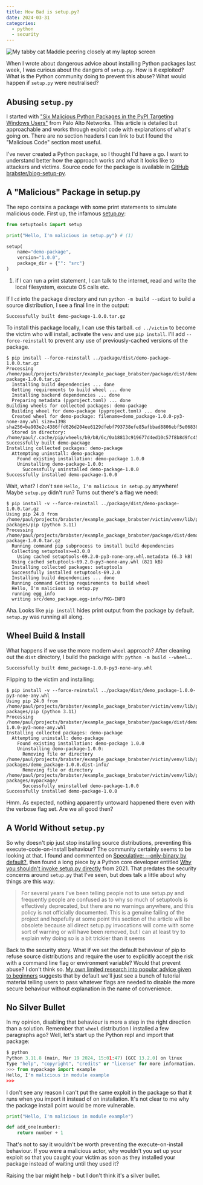```yaml
---
title: How Bad is setup.py?
date: 2024-03-31
categories:
  - python
  - security
---
```


![My tabby cat Maddie peering closely at my laptop screen](/2024-03-31-exploring-setup-py/assets/hero.webp)

When I wrote about dangerous advice about installing Python packages last week, I was curious about the dangers of `setup.py`. How is it exploited? What is the Python community doing to prevent this abuse? What would happen if `setup.py` were neutralised?

<!-- more -->

## Abusing `setup.py`

I started with ["Six Malicious Python Packages in the PyPI Targeting Windows Users"](https://unit42.paloaltonetworks.com/malicious-packages-in-pypi/) from Palo Alto Networks. This article is detailed but approachable and works through exploit code with explanations of what's going on. There are no section headers I can link to but I found the "Malicious Code" section most useful.

I've never created a Python package, so I thought I'd have a go. I want to understand better how the approach works and what it looks like to attackers and victims. Source code for the package is available in [GitHub brabster/blog-setup-py](https://github.com/brabster/blog-setup-py).

## A "Malicious" Package in setup.py

The repo contains a package with some print statements to simulate malicious code. First up, the infamous [setup.py](https://github.com/brabster/blog-setup-py/blob/main/package/setup.py):

```python title="setup.py" hl_lines="3"
from setuptools import setup

print("Hello, I'm malicious in setup.py") # (1)

setup(
    name="demo-package",
    version="1.0.0",
    package_dir = {"": "src"}
)
```

1. if I can run a print statement, I can talk to the internet, read and write the local filesystem, execute OS calls etc.

If I `cd` into the package directory and run `python -m build --sdist` to build a source distribution, I see a final line in the output:

`Successfully built demo-package-1.0.0.tar.gz`

To install this package locally, I can use this tarball. `cd ../victim` to become the victim who will install, activate the `venv` and use `pip install`. I'll add `--force-reinstall` to prevent any use of previously-cached versions of the package.

```console title="pip install: no malicious output"
$ pip install --force-reinstall ../package/dist/demo-package-1.0.0.tar.gz
Processing /home/paul/projects/brabster/example_package_brabster/package/dist/demo-package-1.0.0.tar.gz
  Installing build dependencies ... done
  Getting requirements to build wheel ... done
  Installing backend dependencies ... done
  Preparing metadata (pyproject.toml) ... done
Building wheels for collected packages: demo-package
  Building wheel for demo-package (pyproject.toml) ... done
  Created wheel for demo-package: filename=demo_package-1.0.0-py3-none-any.whl size=1398 sha256=ba903e2c4386ffd626d204ee6129dfebf793738efe85afbbad8806ebf5e06838
  Stored in directory: /home/paul/.cache/pip/wheels/b9/b8/6c/0a18813c919677d4ed10c57f8b8d9fc45674336576166c28f8
Successfully built demo-package
Installing collected packages: demo-package
  Attempting uninstall: demo-package
    Found existing installation: demo-package 1.0.0
    Uninstalling demo-package-1.0.0:
      Successfully uninstalled demo-package-1.0.0
Successfully installed demo-package-1.0.0
```
Wait, what? I don't see `Hello, I'm malicious in setup.py` anywhere! Maybe `setup.py` didn't run? Turns out there's a flag we need:

```console title="pip install -v: there you are" hl_lines="12"
$ pip install -v --force-reinstall ../package/dist/demo-package-1.0.0.tar.gz
Using pip 24.0 from /home/paul/projects/brabster/example_package_brabster/victim/venv/lib/python3.11/site-packages/pip (python 3.11)
Processing /home/paul/projects/brabster/example_package_brabster/package/dist/demo-package-1.0.0.tar.gz
  Running command pip subprocess to install build dependencies
  Collecting setuptools>=43.0.0
    Using cached setuptools-69.2.0-py3-none-any.whl.metadata (6.3 kB)
  Using cached setuptools-69.2.0-py3-none-any.whl (821 kB)
  Installing collected packages: setuptools
  Successfully installed setuptools-69.2.0
  Installing build dependencies ... done
  Running command Getting requirements to build wheel
  Hello, I'm malicious in setup.py
  running egg_info
  writing src/demo_package.egg-info/PKG-INFO
```

Aha. Looks like `pip install` hides print output from the package by default. `setup.py` was running all along.

## Wheel Build & Install

What happens if we use the more modern `wheel` approach? After cleaning out the `dist` directory, I build the package with: `python -m build --wheel`...

`Successfully built demo_package-1.0.0-py3-none-any.whl`

Flipping to the victim and installing:

```console title="pip install wheel"
$ pip install -v --force-reinstall ../package/dist/demo_package-1.0.0-py3-none-any.whl
Using pip 24.0 from /home/paul/projects/brabster/example_package_brabster/victim/venv/lib/python3.11/site-packages/pip (python 3.11)
Processing /home/paul/projects/brabster/example_package_brabster/package/dist/demo_package-1.0.0-py3-none-any.whl
Installing collected packages: demo-package
  Attempting uninstall: demo-package
    Found existing installation: demo-package 1.0.0
    Uninstalling demo-package-1.0.0:
      Removing file or directory /home/paul/projects/brabster/example_package_brabster/victim/venv/lib/python3.11/site-packages/demo_package-1.0.0.dist-info/
      Removing file or directory /home/paul/projects/brabster/example_package_brabster/victim/venv/lib/python3.11/site-packages/mypackage/
      Successfully uninstalled demo-package-1.0.0
Successfully installed demo-package-1.0.0
```

Hmm. As expected, nothing apparently untoward happened there even with the verbose flag set. Are we all good then?

## A World Without `setup.py`

So why doesn't pip just stop installing source distributions, preventing this execute-code-on-install behaviour? The community certainly seems to be looking at that. I found and commented on [Speculative: --only-binary by default?](https://github.com/pypa/pip/issues/9140), then found a long piece by a Python core developer entitled [Why you shouldn't invoke setup.py directly](https://blog.ganssle.io/articles/2021/10/setup-py-deprecated.html) from 2021. That predates the security concerns around `setup.py` that I've seen, but does talk a little about why things are this way:

> For several years I've been telling people not to use setup.py and frequently people are confused as to why so much of setuptools is effectively deprecated, but there are no warnings anywhere, and this policy is not officially documented. This is a genuine failing of the project and hopefully at some point this section of the article will be obsolete because all direct setup.py invocations will come with some sort of warning or will have been removed, but I can at least try to explain why doing so is a bit trickier than it seems

Back to the security story. What if we set the default behaviour of pip to refuse source distributions and require the user to explicitly accept the risk with a command line flag or environment variable? Would that prevent abuse? I don't think so. [My own limited research into popular advice given to beginners](../2024-03-23-irresponsible-expertise-install-python-package/index.md) suggests that by default we'll just see a bunch of tutorial material telling users to pass whatever flags are needed to disable the more secure behaviour without explanation in the name of convenience.

## No Silver Bullet

In my opinion, disabling that behaviour is more a step in the right direction than a solution. Remember that `wheel` distribution I installed a few paragraphs ago? Well, let's start up the Python repl and import that package:

```python title="importing the malicious wheel" hl_lines="5"
$ python
Python 3.11.8 (main, Mar 19 2024, 15:01:47) [GCC 13.2.0] on linux
Type "help", "copyright", "credits" or "license" for more information.
>>> from mypackage import example
Hello, I'm malicious in module example
>>> 
```

I don't see any reason I can't put the same exploit in the package so that it runs when you import it instead of on installation. It's not clear to me why the package install point would be more vulnerable.

```python title="content of src/mypackage/example.py" hl_lines="1"
print("Hello, I'm malicious in module example")

def add_one(number):
    return number + 1
```

That's not to say it wouldn't be worth preventing the execute-on-install behaviour. If you were a malicious actor, why wouldn't you set up your exploit so that you caught your victim as soon as they installed your package instead of waiting until they used it?

Raising the bar might help - but I don't think it's a silver bullet.